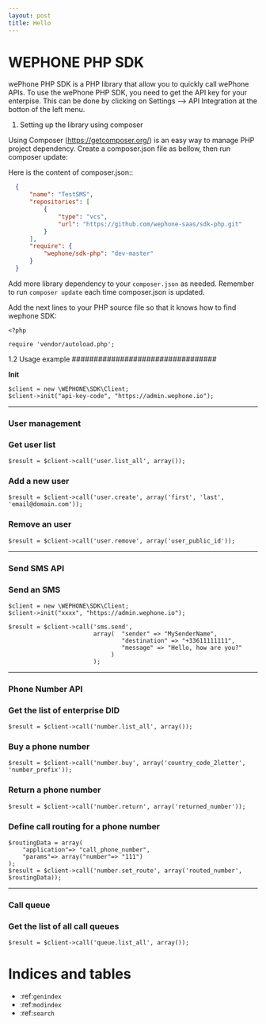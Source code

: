 ```yaml
---
layout: post
title: Hello
---
```


# WEPHONE PHP SDK

wePhone PHP SDK is a PHP library that allow you to quickly call wePhone APIs. 
To use the wePhone PHP SDK, you need to get the API key for your enterpise. This can be done by clicking on Settings --> API Integration at the botton of the left menu.
 
1. Setting up the library using composer

Using Composer (https://getcomposer.org/) is an easy way to manage PHP project dependency.
Create a composer.json file as bellow, then run composer update:

Here is the content of composer.json::

```JSON
  {
      "name": "TestSMS",
      "repositories": [
          {
              "type": "vcs",
              "url": "https://github.com/wephone-saas/sdk-php.git"
          }
      ],
      "require": {
          "wephone/sdk-php": "dev-master"
      }
  }
```

Add more library dependency to your `composer.json` as needed. Remember to run `composer update` each time composer.json is updated.

Add the next lines to your PHP source file so that it knows how to find wephone SDK:

```
<?php

require 'vendor/autoload.php';
```

1.2 Usage example
#################################

**Init**

```
$client = new \WEPHONE\SDK\Client;
$client->init("api-key-code", "https://admin.wephone.io");
```

********************************************************************************

### User management
### Get user list

```
$result = $client->call('user.list_all', array());
```

### Add a new user

```
$result = $client->call('user.create', array('first', 'last', 'email@domain.com'));
```

### Remove an user

```
$result = $client->call('user.remove', array('user_public_id'));
```

********************************************************************************

### Send SMS API
### Send an SMS

```
$client = new \WEPHONE\SDK\Client;
$client->init("xxxx", "https://admin.wephone.io");

$result = $client->call('sms.send',
                        array(  "sender" => "MySenderName",
                                "destination" => "+33611111111",
                                "message" => "Hello, how are you?"
                             )
                        );
```


********************************************************************************

### Phone Number API
### Get the list of enterprise DID

```
$result = $client->call('number.list_all', array());
```

### Buy a phone number


```
$result = $client->call('number.buy', array('country_code_2letter', 'number_prefix'));
```

### Return a phone number


```
$result = $client->call('number.return', array('returned_number'));
```

### Define call routing for a phone number


```
$routingData = array(
    "application"=> "call_phone_number", 
    "params"=> array("number"=> "111")
);
$result = $client->call('number.set_route', array('routed_number', $routingData));
```

********************************************************************************

### Call queue
### Get the list of all call queues

```
$result = $client->call('queue.list_all', array());
```


Indices and tables
==================

* :ref:`genindex`
* :ref:`modindex`
* :ref:`search`
